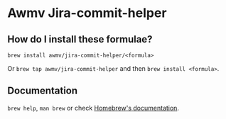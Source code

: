 # Awmv Jira-commit-helper

## How do I install these formulae?

`brew install awmv/jira-commit-helper/<formula>`

Or `brew tap awmv/jira-commit-helper` and then `brew install <formula>`.

## Documentation

`brew help`, `man brew` or check [Homebrew's documentation](https://docs.brew.sh).
